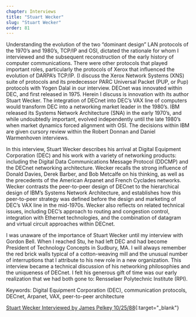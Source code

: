 ```yaml
---
chapter: Interviews
title: "Stuart Wecker"
slug: "Stuart Wecker"
order: 81
---
```


Understanding the evolution of the two “dominant design” LAN protocols of the 1970’s and 1980’s, TCP/IP and OSI, dictated the rationale for whom I interviewed and the subsequent reconstruction of the early history of computer communications. There were other protocols that played important roles, particularly the protocols of Xerox that influenced the evolution of DARPA’s TCP/IP. (I discuss the Xerox Network Systems (XNS) suite of protocols and its predecessor PARC Universal Packet (PUP, or Pup) protocols with Yogen Dalal in our interview. DECnet was innovated within DEC, and first released in 1975. Herein I discuss is innovation with its author Stuart Wecker. The integration of DECnet into DEC’s VAX line of computers would transform DEC into a networking market leader in the 1980’s. IBM released its Systems Network Architecture (SNA) in the early 1970’s, and while undoubtedly important, evolved independently until the late 1980’s when market dynamics forced alignment with OSI. The decisions within IBM are given cursory review within the Robert Donnan and Daniel Warmenhoven interviews.

In this interview, Stuart Wecker describes his arrival at Digital Equipment Corporation (DEC) and his work with a variety of networking products: including the Digital Data Communications Message Protocol (DDCMP) and the DECnet networking architecture. Wecker recalls the strong influence of Donald Davies, Derek Barber, and Bob Metcalfe on his thinking, as well as the precedents of the American Arpanet and French Cyclades networks. Wecker contrasts the peer-to-peer design of DECnet to the hierarchical design of IBM’s Systems Network Architecture, and establishes how this peer-to-peer strategy was defined before the design and marketing of DEC’s VAX line in the mid-1970s. Wecker also reflects on related technical issues, including DEC’s approach to routing and congestion control, integration with Ethernet technologies, and the combination of datagram and virtual circuit approaches within DECnet.

I was unaware of the importance of Stuart Wecker until my interview with Gordon Bell. When I reached Stu, he had left DEC and had become President of Technology Concepts in Sudbury, MA. I will always remember the red brick walls typical of a cotton-weaving mill and the unusual number of interruptions that I attribute to his new role in a new organization. This interview became a technical discussion of his networking philosophies and the uniqueness of DECnet. I felt his generous gift of time was our early realization that we had both gone to: Rensselaer Polytechnic Institute (RPI).

Keywords: Digital Equipment Corporation (DEC), communication protocols, DECnet, Arpanet, VAX, peer-to-peer architecture

[Stuart Wecker Interviewed by James Pelkey 10/25/88](https://archive.computerhistory.org/resources/access/text/2016/04/102738130-05-01-acc.pdf){:target="_blank"}
